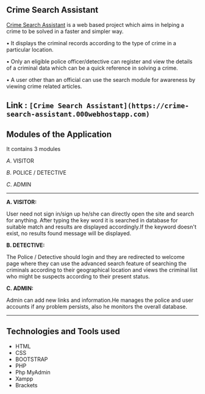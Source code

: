 ## Crime Search Assistant

[Crime Search Assistant](https://crime-search-assistant.000webhostapp.com) is a web based project which aims in helping a crime to be solved in a faster and simpler way.

• It displays the criminal records according to the type of crime in a particular location.

• Only an eligible police officer/detective can register and view the details of a criminal data which can be a quick reference in solving a crime.

• A user other than an official can use the search module for awareness by viewing crime related articles.

## Link : `[Crime Search Assistant](https://crime-search-assistant.000webhostapp.com)`

## Modules of the Application

It contains 3 modules

_A_. VISITOR

_B_. POLICE / DETECTIVE

_C_. ADMIN

--------------------------------------------

**A. VISITOR:**

User need not sign in/sign up he/she can directly open the site and search for anything. After typing the key word it is searched in database for suitable match and results are displayed accordingly.If the keyword doesn't exist, no results found message will be displayed.

**B. DETECTIVE:**

The Police / Detective should login and they are redirected to welcome page where they can use the advanced search feature of searching the criminals according to their geographical location and views the criminal list who might be suspects according to their present status.

**C. ADMIN:**

Admin can add new links and information.He manages the police and user accounts if any problem persists, also he monitors the overall database.

--------------------------------------------

## Technologies and Tools used

- HTML
- CSS
- BOOTSTRAP
- PHP
- Php MyAdmin
- Xampp
- Brackets 
